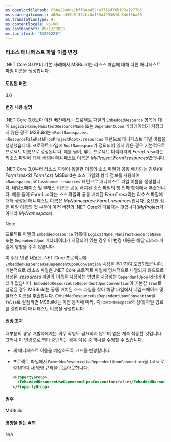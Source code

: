 ```yaml
---
ms.openlocfilehash: f24a29a00a1bff34a452c43716d76bf72ef277b5
ms.sourcegitcommit: 488aced39b5f374bc0a139a4993616a54d15baf0
ms.translationtype: HT
ms.contentlocale: ko-KR
ms.lasthandoff: 05/12/2020
ms.locfileid: "83206223"
---
```

### <a name="resource-manifest-file-name-change"></a>리소스 매니페스트 파일 이름 변경

.NET Core 3.0부터 기본 사례에서 MSBuild는 리소스 파일에 대해 다른 매니페스트 파일 이름을 생성합니다.

#### <a name="version-introduced"></a>도입된 버전

3.0

#### <a name="change-description"></a>변경 내용 설명

.NET Core 3.0보다 이전 버전에서는 프로젝트 파일의 `EmbeddedResource` 항목에 대해 `LogicalName`, `ManifestResourceName` 또는 `DependentUpon` 메타데이터가 지정되지 않은 경우 MSBuild는 `<RootNamespace>.<ResourceFilePathFromProjectRoot>.resources` 패턴으로 매니페스트 파일 이름을 생성했습니다. 프로젝트 파일에 `RootNamespace`가 정의되어 있지 않은 경우 기본적으로 프로젝트 이름으로 설정됩니다. 예를 들어, 루트 프로젝트 디렉터리의 *Form1.resx*라는 리소스 파일에 대해 생성된 매니페스트 이름은 *MyProject.Form1.resources*였습니다.

.NET Core 3.0부터 리소스 파일이 동일한 이름의 소스 파일과 공동 배치되는 경우(예: *Form1.resx*와 *Form1.cs*) MSBuild는 소스 파일의 형식 정보를 사용하여 `<Namespace>.<ClassName>.resources` 패턴으로 매니페스트 파일 이름을 생성합니다. 네임스페이스 및 클래스 이름은 공동 배치된 소스 파일의 첫 번째 형식에서 추출됩니다. 예를 들어 *Form1.cs*라는 소스 파일과 공동 배치된 *Form1.resx*라는 리소스 파일에 대해 생성된 매니페스트 이름은 *MyNamespace.Form1.resources*입니다. 중요한 점은 파일 이름의 첫 부분이 이전 버전의 .NET Core와 다르다는 것입니다(*MyProject*가 아니라 *MyNamespace*).

> [!NOTE]
> 프로젝트 파일의 `EmbeddedResource` 항목에 `LogicalName`, `ManifestResourceName` 또는 `DependentUpon` 메타데이터가 지정되어 있는 경우 이 변경 내용은 해당 리소스 파일에 영향을 주지 않습니다.

이 주요 변경 내용은 .NET Core 프로젝트에 `EmbeddedResourceUseDependentUponConvention` 속성을 추가하여 도입되었습니다. 기본적으로 리소스 파일은 .NET Core 프로젝트 파일에 명시적으로 나열되지 않으므로 생성된 *.resources* 파일의 이름을 지정하는 방법을 지정하는 `DependentUpon` 메타데이터가 없습니다. `EmbeddedResourceUseDependentUponConvention`이 기본값 `true`로 설정된 경우 MSBuild는 공동 배치된 소스 파일을 찾아 해당 파일에서 네임스페이스 및 클래스 이름을 추출합니다. `EmbeddedResourceUseDependentUponConvention`을 `false`로 설정하면 MSBuild는 이전 동작에 따라, 즉 `RootNamespace`와 상대 파일 경로를 결합하여 매니페스트 이름을 생성합니다.

#### <a name="recommended-action"></a>권장 조치

대부분의 경우 개발자에게는 아무 작업도 필요하지 않으며 앱은 계속 작동할 것입니다. 그러나 이 변경으로 앱이 중단되는 경우 다음 중 하나를 수행할 수 있습니다.

- 새 매니페스트 이름을 예상하도록 코드를 변경합니다.

- 프로젝트 파일에서 `EmbeddedResourceUseDependentUponConvention`을 `false`로 설정하여 새 명명 규칙을 옵트아웃합니다.

  ```xml
  <PropertyGroup>
    <EmbeddedResourceUseDependentUponConvention>false</EmbeddedResourceUseDependentUponConvention>
  </PropertyGroup>
  ```

#### <a name="category"></a>범주

MSBuild

#### <a name="affected-apis"></a>영향을 받는 API

N/A
